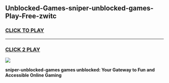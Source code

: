
## Unblocked-Games-sniper-unblocked-games-Play-Free-zwitc
<h3>
<a href="https://premium76.site?title=sniper-unblocked-games&ref=21A">CLICK TO PLAY</a></h3>
<hr>

<h3>
<a href="https://premium76.site?title=sniper-unblocked-games&ref=21A">CLICK 2 PLAY</a>
  
</h3>

<a href="https://premium76.site?title=sniper-unblocked-games&ref=21A"><img src="https://clearcache.store/games.png"></a>


**sniper-unblocked-games games unblocked: Your Gateway to Fun and Accessible Online Gaming**
